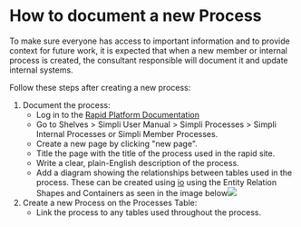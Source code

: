 # How to document a new Process

To make sure everyone has access to important information and to provide context for future work, it is expected that when a new member or internal process is created, the consultant responsible will document it and update internal systems.

Follow these steps after creating a new process:

1. Document the process: 
    - Log in to the [Rapid Platform Documentation](https://docs.rapidplatform.com/)
    - Go to Shelves &gt; Simpli User Manual &gt; Simpli Processes &gt; Simpli Internal Processes or Simpli Member Processes.
    - Create a new page by clicking "new page".
    - Title the page with the title of the process used in the rapid site.
    - Write a clear, plain-English description of the process.
    - Add a diagram showing the relationships between tables used in the process. These can be created using [io](https://app.diagrams.net/) using the Entity Relation Shapes and Containers as seen in the image below![](https://docs.rapidplatform.com/uploads/images/gallery/2023-02/qWvH0R9o7pScMYE0-embedded-image-qo8dvyhw.png)
2. Create a new Process on the Processes Table: 
    - Link the process to any tables used throughout the process.